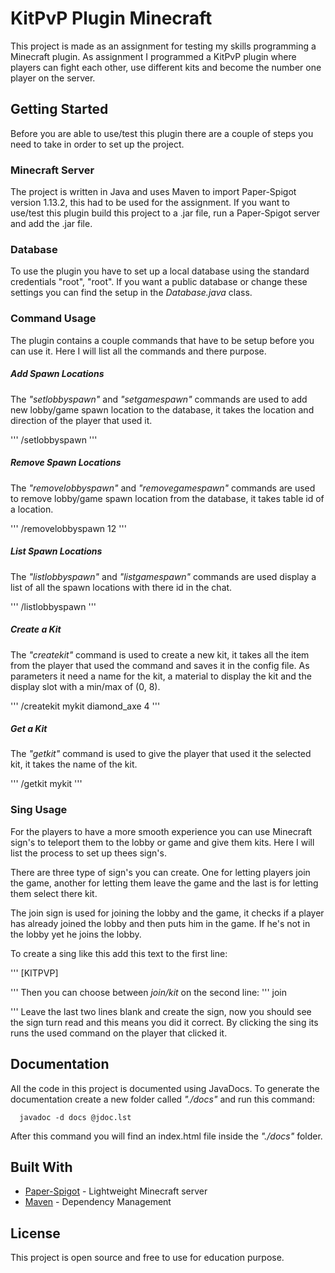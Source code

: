# KitPvP Plugin Minecraft

This project is made as an assignment for testing my skills programming a Minecraft plugin. As assignment I programmed a KitPvP plugin where players can fight each other, use different kits and become the number one player on the server.

## Getting Started

Before you are able to use/test this plugin there are a couple of steps you need to take in order to set up the project.

### Minecraft Server

The project is written in Java and uses Maven to import Paper-Spigot version 1.13.2, this had to be used for the assignment. If you want to use/test this plugin build this project to a .jar file, run a Paper-Spigot server and add the .jar file.

### Database
To use the plugin you have to set up a local database using the standard credentials "root", "root". If you want a public database or change these settings you can find the setup in the *Database.java* class.

### Command Usage

The plugin contains a couple commands that have to be setup before you can use it. Here I will list all the commands and there purpose.

##### Add Spawn Locations

The *"setlobbyspawn"* and *"setgamespawn"* commands are used to add new lobby/game spawn location to the database, it takes the location and direction of the player that used it.

'''
/setlobbyspawn
'''

##### Remove Spawn Locations

The *"removelobbyspawn"* and *"removegamespawn"* commands are used to remove lobby/game spawn location from the database, it takes table id of a location.

'''
/removelobbyspawn 12
'''

##### List Spawn Locations

The *"listlobbyspawn"* and *"listgamespawn"* commands are used display a list of all the spawn locations with there id in the chat.

'''
/listlobbyspawn
'''

##### Create a Kit

The *"createkit"* command is used to create a new kit, it takes all the item from the player that used the command and saves it in the config file. As parameters it need a name for the kit, a material to display the kit and the display slot with a min/max of (0, 8).

'''
/createkit mykit diamond_axe 4
'''

##### Get a Kit

The *"getkit"* command is used to give the player that used it the selected kit, it takes the name of the kit.

'''
/getkit mykit
'''

### Sing Usage

For the players to have a more smooth experience you can use Minecraft sign's to teleport them to the lobby or game and give them kits. Here I will list the process to set up thees sign's.

There are three type of sign's you can create. One for letting players join the game, another for letting them leave the game and the last is for letting them select there kit.

The join sign is used for joining the lobby and the game, it checks if a player has already joined the lobby and then puts him in the game. If he's not in the lobby yet he joins the lobby.

To create a sing like this add this text to the first line:

'''
[KITPVP]

'''
Then you can choose between *join/kit* on the second line:
'''
join

'''
Leave the last two lines blank and create the sign, now you should see the sign turn read and this means you did it correct. By clicking the sing its runs the used command on the player that clicked it.

## Documentation
All the code in this project is documented using JavaDocs. To generate the documentation create a new folder called *"./docs"* and run this command:
```
  javadoc -d docs @jdoc.lst
```

After this command you will find an index.html file inside the *"./docs"* folder.
## Built With

* [Paper-Spigot](https://papermc.io/) - Lightweight Minecraft server
* [Maven](https://maven.apache.org/) - Dependency Management

## License

This project is open source and free to use for education purpose.
